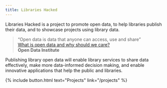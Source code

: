```yaml
---
title: Libraries Hacked
---
```


Libraries Hacked is a project to promote open data, to help libraries publish their data, and to showcase projects using library data.

> &ldquo;Open data is data that anyone can access, use and share&rdquo;
> <br/>
> [What is open data and why should we care?](https://theodi.org/article/what-is-open-data-and-why-should-we-care/)
> <br/>
> **Open Data Institute**

Publishing library open data will enable library services to share data effectively, make more data-informed decision making, and enable innovative applications that help the public and libraries.

{% include button.html text="Projects" link="/projects" %}
